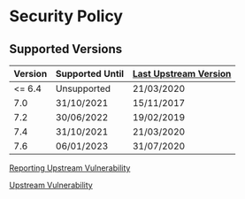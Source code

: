 # Security Policy

## Supported Versions

| Version | Supported Until | [Last Upstream Version](https://mapserver.org/announcements_all.html) |
| ------- | --------------- | --------------------------------------------------------------------- |
| <= 6.4  | Unsupported     | 21/03/2020                                                            |
| 7.0     | 31/10/2021      | 15/11/2017                                                            |
| 7.2     | 30/06/2022      | 19/02/2019                                                            |
| 7.4     | 31/10/2021      | 21/03/2020                                                            |
| 7.6     | 06/01/2023      | 31/07/2020                                                            |

[Reporting Upstream Vulnerability](https://www.mapserver.org/development/bugs.html?highlight=security)

[Upstream Vulnerability](https://www.cvedetails.com/product/17181/UMN-Mapserver.html)
